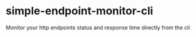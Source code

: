 # simple-endpoint-monitor-cli
Monitor your http endpoints status and response time directly from the cli

